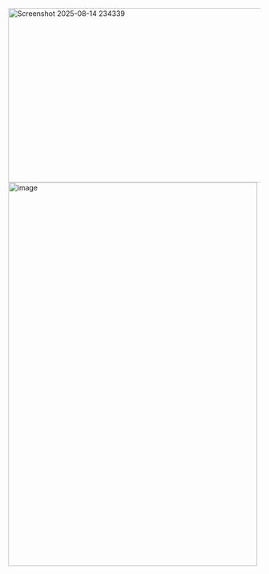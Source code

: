
<img width="1172" height="348" alt="Screenshot 2025-08-14 234339" src="https://github.com/user-attachments/assets/dd9756f6-2b86-4d87-b21d-270dce94a3da" />


<img width="497" height="767" alt="image" src="https://github.com/user-attachments/assets/8e1626ea-097d-4c3c-9469-5cf0bf633ccb" />
